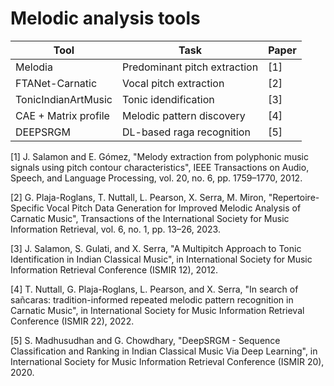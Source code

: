 # Melodic analysis tools

| **Tool**                  | **Task**                         | **Paper** |
|---------------------------|----------------------------------|-----------|
| Melodia                   | Predominant pitch extraction     | [1]       |
| FTANet-Carnatic           | Vocal pitch extraction           | [2]       |
| TonicIndianArtMusic       | Tonic idendification             | [3]       |
| CAE + Matrix profile      | Melodic pattern discovery        | [4]       |
| DEEPSRGM                  | DL-based raga recognition        | [5]       |

[1] J. Salamon and E. Gómez, "Melody extraction from polyphonic music signals using pitch contour characteristics", IEEE Transactions on Audio, Speech, and Language Processing, vol. 20, no. 6, pp. 1759–1770, 2012.

[2] G. Plaja-Roglans, T. Nuttall, L. Pearson, X. Serra, M. Miron, "Repertoire-Specific Vocal Pitch Data Generation for Improved Melodic Analysis of Carnatic Music", Transactions of the International Society for Music Information Retrieval, vol. 6, no. 1, pp. 13–26, 2023.

[3] J. Salamon, S. Gulati, and X. Serra, "A Multipitch Approach to Tonic Identification in Indian Classical Music", in International Society for Music Information Retrieval Conference (ISMIR 12), 2012. 

[4] T. Nuttall, G. Plaja-Roglans, L. Pearson, and X. Serra, "In search of sañcaras: tradition-informed repeated melodic pattern recognition in Carnatic Music", in International Society for Music Information Retrieval Conference (ISMIR 22), 2022. 

[5] S. Madhusudhan and G. Chowdhary, "DeepSRGM - Sequence Classification and Ranking in Indian Classical Music Via Deep Learning", in International Society for Music Information Retrieval Conference (ISMIR 20), 2020.